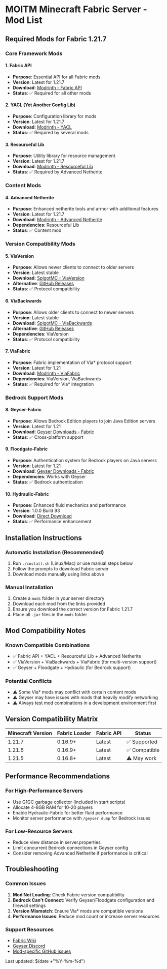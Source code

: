 # MOITM Minecraft Fabric Server - Mod List

## Required Mods for Fabric 1.21.7

### Core Framework Mods

#### 1. Fabric API
- **Purpose**: Essential API for all Fabric mods
- **Version**: Latest for 1.21.7
- **Download**: [Modrinth - Fabric API](https://modrinth.com/mod/fabric-api/versions?g=1.21)
- **Status**: ✅ Required for all other mods

#### 2. YACL (Yet Another Config Lib)
- **Purpose**: Configuration library for mods
- **Version**: Latest for 1.21.7  
- **Download**: [Modrinth - YACL](https://modrinth.com/mod/yacl/versions?g=1.21)
- **Status**: ✅ Required by several mods

#### 3. Resourceful Lib
- **Purpose**: Utility library for resource management
- **Version**: Latest for 1.21.7
- **Download**: [Modrinth - Resourceful Lib](https://modrinth.com/mod/resourceful-lib/versions?g=1.21)
- **Status**: ✅ Required by Advanced Netherite

### Content Mods

#### 4. Advanced Netherite
- **Purpose**: Enhanced netherite tools and armor with additional features
- **Version**: Latest for 1.21.7
- **Download**: [Modrinth - Advanced Netherite](https://modrinth.com/mod/advanced-netherite/versions?g=1.21)
- **Dependencies**: Resourceful Lib
- **Status**: ✅ Content mod

### Version Compatibility Mods

#### 5. ViaVersion
- **Purpose**: Allows newer clients to connect to older servers
- **Version**: Latest stable
- **Download**: [SpigotMC - ViaVersion](https://www.spigotmc.org/resources/viaversion.19254/)
- **Alternative**: [GitHub Releases](https://github.com/ViaVersion/ViaVersion/releases)
- **Status**: ✅ Protocol compatibility

#### 6. ViaBackwards  
- **Purpose**: Allows older clients to connect to newer servers
- **Version**: Latest stable
- **Download**: [SpigotMC - ViaBackwards](https://www.spigotmc.org/resources/viabackwards.27448/)
- **Alternative**: [GitHub Releases](https://github.com/ViaVersion/ViaBackwards/releases)
- **Dependencies**: ViaVersion
- **Status**: ✅ Protocol compatibility

#### 7. ViaFabric
- **Purpose**: Fabric implementation of Via* protocol support
- **Version**: Latest for 1.21
- **Download**: [Modrinth - ViaFabric](https://modrinth.com/mod/viafabric/versions?g=1.21)
- **Dependencies**: ViaVersion, ViaBackwards
- **Status**: ✅ Required for Via* integration

### Bedrock Support Mods

#### 8. Geyser-Fabric
- **Purpose**: Allows Bedrock Edition players to join Java Edition servers
- **Version**: Latest for 1.21
- **Download**: [Geyser Downloads - Fabric](https://geysermc.org/download/?platform=fabric)
- **Status**: ✅ Cross-platform support

#### 9. Floodgate-Fabric
- **Purpose**: Authentication system for Bedrock players on Java servers
- **Version**: Latest for 1.21
- **Download**: [Geyser Downloads - Fabric](https://geysermc.org/download/?platform=fabric)
- **Dependencies**: Works with Geyser
- **Status**: ✅ Bedrock authentication

#### 10. Hydraulic-Fabric
- **Purpose**: Enhanced fluid mechanics and performance
- **Version**: 1.0.0 Build 93
- **Download**: [Direct Download](https://download.geysermc.org/v2/projects/hydraulic/versions/1.0.0/builds/93/downloads/fabric)
- **Status**: ✅ Performance enhancement

## Installation Instructions

### Automatic Installation (Recommended)
1. Run `./install.sh` (Linux/Mac) or use manual steps below
2. Follow the prompts to download Fabric server
3. Download mods manually using links above

### Manual Installation
1. Create a `mods` folder in your server directory
2. Download each mod from the links provided
3. Ensure you download the correct version for Fabric 1.21.7
4. Place all `.jar` files in the `mods` folder

## Mod Compatibility Notes

### Known Compatible Combinations
- ✅ Fabric API + YACL + Resourceful Lib + Advanced Netherite
- ✅ ViaVersion + ViaBackwards + ViaFabric (for multi-version support)
- ✅ Geyser + Floodgate + Hydraulic (for Bedrock support)

### Potential Conflicts
- ⚠️ Some Via* mods may conflict with certain content mods
- ⚠️ Geyser may have issues with mods that heavily modify networking
- ⚠️ Always test mod combinations in a development environment first

## Version Compatibility Matrix

| Minecraft Version | Fabric Loader | Fabric API | Status |
|-------------------|---------------|------------|---------|
| 1.21.7           | 0.16.9+       | Latest     | ✅ Supported |
| 1.21.6           | 0.16.9+       | Latest     | ✅ Compatible |
| 1.21.5           | 0.16.8+       | Latest     | ⚠️ May work |

## Performance Recommendations

### For High-Performance Servers
- Use G1GC garbage collector (included in start scripts)
- Allocate 4-8GB RAM for 10-20 players
- Enable Hydraulic-Fabric for better fluid performance
- Monitor server performance with `/geyser dump` for Bedrock issues

### For Low-Resource Servers  
- Reduce view distance in server.properties
- Limit concurrent Bedrock connections in Geyser config
- Consider removing Advanced Netherite if performance is critical

## Troubleshooting

### Common Issues
1. **Mod Not Loading**: Check Fabric version compatibility
2. **Bedrock Can't Connect**: Verify Geyser/Floodgate configuration and firewall settings
3. **Version Mismatch**: Ensure Via* mods are compatible versions
4. **Performance Issues**: Reduce mod count or increase server resources

### Support Resources
- [Fabric Wiki](https://fabricmc.net/wiki/)
- [Geyser Discord](https://discord.gg/geysermc)
- [Mod-specific GitHub issues](https://github.com/)

Last updated: $(date +"%Y-%m-%d")